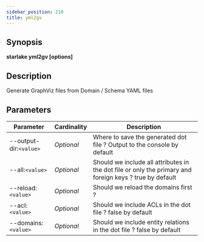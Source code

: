 ```yaml
---
sidebar_position: 210
title: yml2gv
---
```



## Synopsis

**starlake yml2gv [options]**

## Description
Generate GraphViz files from Domain / Schema YAML files

## Parameters

Parameter|Cardinality|Description
---|---|---
--output-dir:`<value>`|*Optional*|Where to save the generated dot file ? Output to the console by default
--all:`<value>`|*Optional*|Should we include all attributes in the dot file or only the primary and foreign keys ? true by default
--reload:`<value>`|*Optional*|Should we reload the domains first ?
--acl:`<value>`|*Optional*|Should we include ACLs in the dot file ? false by default
--domains:`<value>`|*Optional*|Should we include entity relations in the dot file ? false by default

